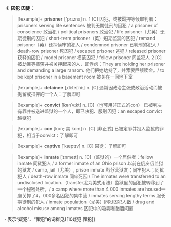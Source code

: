 ☀ <span class="category">**囚犯 囚徒：**</span>
>[!example]+ <span class="vocabulary">**prisoner**</span> ['prɪznə] 
> <span class="definition">n. 1 [C] 囚犯，或被羁押等候审判者：</span>prisoners serving life sentences 被判无期徒刑的囚犯 / a prisoner of conscience 政治犯 / political prisoners 政治犯 / life prisoner（尤英）无期徒刑的囚犯 / short-term prisoner（英）短期监禁的囚犯 / remand prisoner（英）还押候审的犯人 / condemned prisoner 已判刑的犯人 / death-row prisoner 死囚犯 / escaped prisoner 逃犯 / released prisoner 获释的囚犯 / model prisoner 模范囚犯 / fellow prisoner 同监犯人 <span class="definition">2 [C] 被劫匪等捕获并被关押起来的人，即俘虏：</span>They are holding her prisoner and demanding a large ransom. 他们把她劫持了，并索要巨额赎金。/ to be kept prisoner in a basement room 被关在一间地下室
           
>[!example]+ <span class="vocabulary">**detainee**</span> [ˌdi:teɪˈni:]
> <span class="definition">n. [C] 通常因政治主张或政治活动而被拘留或扣押的一个人：</span>了解即可

>[!example]+ <span class="vocabulary">**convict**</span> [kənˈvɪkt]
> <span class="definition">n. [C]（也可用非正式的con） 已被判决有罪并被送进监狱的一个人，即已决犯、服刑囚犯：</span>an escaped convict 越狱犯           
           
>[!example]+ <span class="vocabulary">**con**</span> [kɒn; 美 kɑ:n]
> <span class="definition">n. [C] [非正式] 已被定罪并投入监狱的罪犯，相当于convict：</span>了解即可           

>[!example]+ <span class="vocabulary">**captive**</span> [ˈkæptɪv]
> <span class="definition">n. [C] 囚徒：</span>了解即可
           
>[!example]+ <span class="vocabulary">**inmate**</span> [ˈɪnmeɪt]
> <span class="definition">n. [C]（监狱的）一个居住者：</span>fellow inmate 同狱犯人 / a former inmate of an Ohio prison 以前在俄亥俄监狱的狱友 / camp, jail（尤美）, prison inmate 战俘营狱友；同牢犯人；同狱犯人 / death-row inmate 同牢死囚 / The inmates were transferred to an undisclosed location.（transfer尤为美式用法）监狱里的因犯被转移到了一个秘密处所。/ a camp where more than 4 000 inmates are housed一座关押了4，000多名囚犯的集中营 / inmates serving lengthy terms 服长期徒刑的犯人 / inmate population（尤美）同狱囚犯人数 / drug and alcohol misuse among inmates 囚犯中的吸毒和酗酒问题

· 表示“疑犯”、“罪犯”的词群见[[10疑犯 罪犯]]
